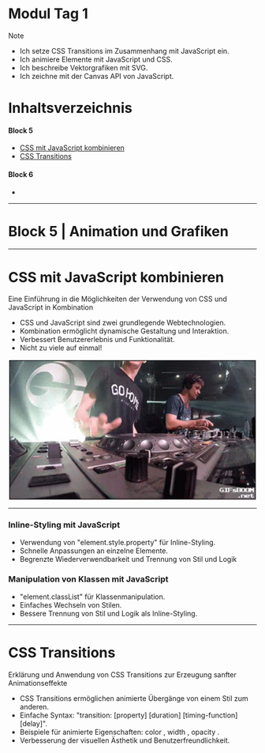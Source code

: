 # Modul Tag 1
> [!NOTE]
> - Ich setze CSS Transitions im Zusammenhang mit JavaScript ein.
> - Ich animiere Elemente mit JavaScript und CSS.
> - Ich beschreibe Vektorgrafiken mit SVG.
> - Ich zeichne mit der Canvas API von JavaScript.

# Inhaltsverzeichnis
#### Block 5
- [CSS mit JavaScript kombinieren](#css-mit-javascript-kombinieren)
- [CSS Transitions](#css-transitions)
#### Block 6
- []()

---

# Block 5 | Animation und Grafiken

---

# CSS mit JavaScript kombinieren

Eine Einführung in die Möglichkeiten der Verwendung von CSS und JavaScript in Kombination

- CSS und JavaScript sind zwei grundlegende Webtechnologien.
- Kombination ermöglicht dynamische Gestaltung und Interaktion.
- Verbessert Benutzererlebnis und Funktionalität.
- Nicht zu viele auf einmal!

![](/Modul%20Tag%203/Content/DJ.png)

---

### Inline-Styling mit JavaScript
- Verwendung von "element.style.property" für Inline-Styling.
- Schnelle Anpassungen an einzelne Elemente.
- Begrenzte Wiederverwendbarkeit und Trennung von Stil und Logik

### Manipulation von Klassen mit JavaScript
- "element.classList" für Klassenmanipulation.
- Einfaches Wechseln von Stilen.
- Bessere Trennung von Stil und Logik als Inline-Styling.

---

# CSS Transitions

Erklärung und Anwendung von CSS Transitions zur Erzeugung sanfter Animationseffekte

- CSS Transitions ermöglichen animierte Übergänge von einem Stil zum anderen.
- Einfache Syntax: "transition: [property] [duration] [timing-function] [delay]".
- Beispiele für animierte Eigenschaften: color , width , opacity .
- Verbesserung der visuellen Ästhetik und Benutzerfreundlichkeit.
